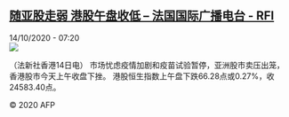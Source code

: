 <!--1602658456000-->
[随亚股走弱 港股午盘收低 – 法国国际广播电台 - RFI](http://www.rfi.fr//cn/contenu/20201014-%E9%9A%8F%E4%BA%9A%E8%82%A1%E8%B5%B0%E5%BC%B1-%E6%B8%AF%E8%82%A1%E5%8D%88%E7%9B%98%E6%94%B6%E4%BD%8E)
------

<div>14/10/2020 - 07:20</div><img src="https://s.rfi.fr/media/display/d536dd6e-0ddf-11eb-ab19-005056bf87d6/w:310/p:16x9/eco0005b.201014132006.jpg"><div class="t-content__body u-clearfix"><p>（法新社香港14日电）    市场忧虑疫情加剧和疫苗试验暂停，亚洲股市卖压出笼，香港股市今天上午收盘下挫。                                                                港股恒生指数上午盘下跌66.28点或0.27%，收   24583.40点。</p><p class="t-copyright">© 2020 AFP</p>        </div>
